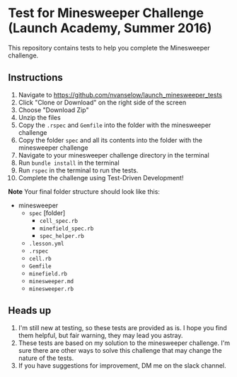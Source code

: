 # Test for Minesweeper Challenge (Launch Academy, Summer 2016)

This repository contains tests to help you complete the Minesweeper challenge.

## Instructions
1. Navigate to https://github.com/nvanselow/launch_minesweeper_tests
2. Click "Clone or Download" on the right side of the screen
3. Choose "Download Zip"
4. Unzip the files
5. Copy the `.rspec` and `Gemfile` into the folder with the minesweeper challenge
6. Copy the folder `spec` and all its contents into the folder with the minesweeper challenge
7. Navigate to your minesweeper challenge directory in the terminal
8. Run `bundle install` in the terminal
9. Run `rspec` in the terminal to run the tests.
10. Complete the challenge using Test-Driven Development!

**Note**
Your final folder structure should look like this:

- minesweeper
  - `spec` [folder]
    - `cell_spec.rb`
    - `minefield_spec.rb`
    - `spec_helper.rb`
  - `.lesson.yml`
  - `.rspec`
  - `cell.rb`
  - `Gemfile`
  - `minefield.rb`
  - `minesweeper.md`
  - `minesweeper.rb`

## Heads up

1. I'm still new at testing, so these tests are provided as is. I hope you find them
helpful, but fair warning, they may lead you astray.
2. These tests are based on my solution to the minesweeper challenge. I'm sure there
are other ways to solve this challenge that may change the nature of the tests.
3. If you have suggestions for improvement, DM me on the slack channel.
